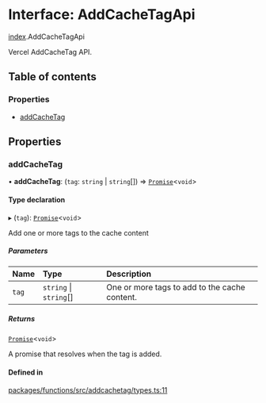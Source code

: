 # Interface: AddCacheTagApi

[index](../modules/index.md).AddCacheTagApi

Vercel AddCacheTag API.

## Table of contents

### Properties

- [addCacheTag](index.AddCacheTagApi.md#addcachetag)

## Properties

### addCacheTag

• **addCacheTag**: (`tag`: `string` \| `string`[]) => [`Promise`](https://developer.mozilla.org/en-US/docs/Web/JavaScript/Reference/Global_Objects/Promise)<`void`\>

#### Type declaration

▸ (`tag`): [`Promise`](https://developer.mozilla.org/en-US/docs/Web/JavaScript/Reference/Global_Objects/Promise)<`void`\>

Add one or more tags to the cache content

##### Parameters

| Name  | Type                   | Description                                   |
| :---- | :--------------------- | :-------------------------------------------- |
| `tag` | `string` \| `string`[] | One or more tags to add to the cache content. |

##### Returns

[`Promise`](https://developer.mozilla.org/en-US/docs/Web/JavaScript/Reference/Global_Objects/Promise)<`void`\>

A promise that resolves when the tag is added.

#### Defined in

[packages/functions/src/addcachetag/types.ts:11](https://github.com/vercel/vercel/blob/main/packages/functions/src/addcachetag/types.ts#L11)
